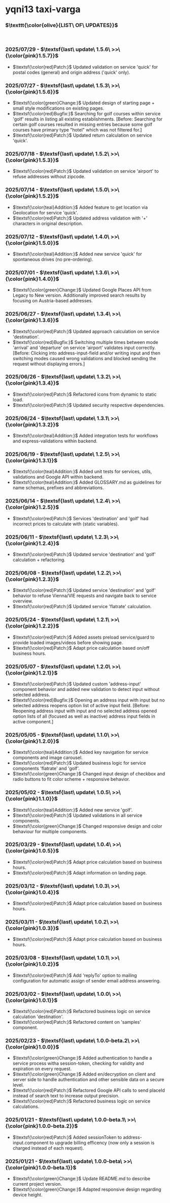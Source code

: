 # yqni13 taxi-varga

### $\texttt{\color{olive}{LIST\ OF\ UPDATES}}$

<br>

### 2025/07/29 - $\textsf{last\ update\ 1.5.6\ >>\ {\color{pink}1.5.7}}$

- $\textsf{\color{red}Patch:}$ Updated validation on service 'quick' for postal codes (general) and origin address ('quick' only).

### 2025/07/27 - $\textsf{last\ update\ 1.5.3\ >>\ {\color{pink}1.5.6}}$

- $\textsf{\color{green}Change:}$ Updated design of starting page + small style modifications on existing pages.
- $\textsf{\color{red}Bugfix:}$ Searching for golf courses within service 'golf' results in listing all existing establishments. [Before: Searching for certain golf courses resulted in missing entries because some golf courses have primary type "hotel" which was not filtered for.]
- $\textsf{\color{red}Patch:}$ Updated return calculation on service 'quick'.

### 2025/07/18 - $\textsf{last\ update\ 1.5.2\ >>\ {\color{pink}1.5.3}}$

- $\textsf{\color{red}Patch:}$ Updated validation on service 'airport' to refuse addresses without zipcode.

### 2025/07/14 - $\textsf{last\ update\ 1.5.0\ >>\ {\color{pink}1.5.2}}$

- $\textsf{\color{teal}Addition:}$ Added feature to get location via Geolocation for service 'quick'.
- $\textsf{\color{red}Patch:}$ Updated address validation with '+' characters in original description.

### 2025/07/12 - $\textsf{last\ update\ 1.4.0\ >>\ {\color{pink}1.5.0}}$

- $\textsf{\color{teal}Addition:}$ Added new service 'quick' for spontaneous drives (no pre-ordering).

### 2025/07/01 - $\textsf{last\ update\ 1.3.6\ >>\ {\color{pink}1.4.0}}$

- $\textsf{\color{green}Change:}$ Updated Google Places API from Legacy to New version. Additionally improved search results by focusing on Austria-based addresses.

### 2025/06/27 - $\textsf{last\ update\ 1.3.4\ >>\ {\color{pink}1.3.6}}$

- $\textsf{\color{red}Patch:}$ Updated approach calculation on service 'destination'.
- $\textsf{\color{red}Bugfix:}$ Switching multiple times between mode 'arrival' and 'departure' on service 'airport' validates input correctly. [Before: Clicking into address-input-field and/or writing input and then switching modes caused wrong validations and blocked sending the request without displaying errors.]

### 2025/06/26 - $\textsf{last\ update\ 1.3.2\ >>\ {\color{pink}1.3.4}}$

- $\textsf{\color{red}Patch:}$ Refactored icons from dynamic to static load.
- $\textsf{\color{red}Patch:}$ Updated security respective dependencies.

### 2025/06/24 - $\textsf{last\ update\ 1.3.1\ >>\ {\color{pink}1.3.2}}$

- $\textsf{\color{teal}Addition:}$ Added integration tests for workflows and express-validations within backend.

### 2025/06/19 - $\textsf{last\ update\ 1.2.5\ >>\ {\color{pink}1.3.1}}$

- $\textsf{\color{teal}Addition:}$ Added unit tests for services, utils, validations and Google API within backend.
- $\textsf{\color{teal}Addition:}$ Added GLOSSARY.md as guidelines for name schemas, prefixes and abbreviations.

### 2025/06/14 - $\textsf{last\ update\ 1.2.4\ >>\ {\color{pink}1.2.5}}$

- $\textsf{\color{red}Patch:}$ Services 'destination' and 'golf' had incorrect prices to calculate with (static variables).

### 2025/06/11 - $\textsf{last\ update\ 1.2.3\ >>\ {\color{pink}1.2.4}}$

- $\textsf{\color{red}Patch:}$ Updated service 'destination' and 'golf' calculation + refactoring.

### 2025/06/08 - $\textsf{last\ update\ 1.2.2\ >>\ {\color{pink}1.2.3}}$

- $\textsf{\color{red}Patch:}$ Updated service 'destination' and 'golf' behavior to refuse Vienna/VIE requests and navigate back to service overview.
- $\textsf{\color{red}Patch:}$ Updated service 'flatrate' calculation.

### 2025/05/24 - $\textsf{last\ update\ 1.2.1\ >>\ {\color{pink}1.2.2}}$

- $\textsf{\color{red}Patch:}$ Added assets preload service/guard to provide loaded images/videos before showing page.
- $\textsf{\color{red}Patch:}$ Adapt price calculation based on/off business hours.

### 2025/05/07 - $\textsf{last\ update\ 1.2.0\ >>\ {\color{pink}1.2.1}}$

- $\textsf{\color{red}Patch:}$ Updated custom 'address-input' component behavior and added new validation to detect input without selected address.
- $\textsf{\color{red}Bugfix:}$ Opening an address input with input but no selected address reopens option list of active input field. [Before: Reopening address input with input and no selected address opened option lists of all (focused as well as inactive) address input fields in active component.]

### 2025/05/05 - $\textsf{last\ update\ 1.1.0\ >>\ {\color{pink}1.2.0}}$

- $\textsf{\color{teal}Addition:}$ Added key navigation for service components and image carousel.
- $\textsf{\color{red}Patch:}$ Updated business logic for service components 'flatrate' and 'golf'.
- $\textsf{\color{green}Change:}$ Changed input design of checkbox and radio buttons to fit color scheme + responsive behavior.

### 2025/05/02 - $\textsf{last\ update\ 1.0.5\ >>\ {\color{pink}1.1.0}}$

- $\textsf{\color{teal}Addition:}$ Added new service 'golf'.
- $\textsf{\color{red}Patch:}$ Updated validations in all service components.
- $\textsf{\color{green}Change:}$ Changed responsive design and color behaviour for multiple components.

### 2025/03/29 - $\textsf{last\ update\ 1.0.4\ >>\ {\color{pink}1.0.5}}$

- $\textsf{\color{red}Patch:}$ Adapt price calculation based on business hours.
- $\textsf{\color{red}Patch:}$ Adapt information on landing page.

### 2025/03/12 - $\textsf{last\ update\ 1.0.3\ >>\ {\color{pink}1.0.4}}$

- $\textsf{\color{red}Patch:}$ Adapt price calculation based on business hours.

### 2025/03/11 - $\textsf{last\ update\ 1.0.2\ >>\ {\color{pink}1.0.3}}$

- $\textsf{\color{red}Patch:}$ Adapt price calculation based on business hours.

### 2025/03/08 - $\textsf{last\ update\ 1.0.1\ >>\ {\color{pink}1.0.2}}$

- $\textsf{\color{red}Patch:}$ Add 'replyTo' option to mailing configuration for automatic assign of sender email address answering.

### 2025/03/02 - $\textsf{last\ update\ 1.0.0\ >>\ {\color{pink}1.0.1}}$

- $\textsf{\color{red}Patch:}$ Refactored business logic on service calculation 'destination'.
- $\textsf{\color{red}Patch:}$ Refactored content on 'samples' component.

### 2025/02/23 - $\textsf{last\ update\ 1.0.0-beta.2\ >>\ {\color{pink}1.0.0}}$

- $\textsf{\color{green}Change:}$ Added authentication to handle a service process witha session-token, checking for validity and expiration on every request.
- $\textsf{\color{green}Change:}$ Added en/decryption on client and server side to handle authentication and other sensible data on a secure level.
- $\textsf{\color{red}Patch:}$ Refactored Google API calls to send placeId instead of search text to increase output precision.
- $\textsf{\color{red}Patch:}$ Refactored business logic on service calculations.

### 2025/01/21 - $\textsf{last\ update\ 1.0.0-beta.1\ >>\ {\color{pink}1.0.0-beta.2}}$

- $\textsf{\color{red}Patch:}$ Added sessionToken to address-input.component to upgrade billing efficency (now only a session is charged instead of each request).

### 2025/01/21 - $\textsf{last\ update\ 1.0.0-beta\ >>\ {\color{pink}1.0.0-beta.1}}$

- $\textsf{\color{green}Change:}$ Update README.md to describe current project version.
- $\textsf{\color{green}Change:}$ Adapted responsive design regarding device height.